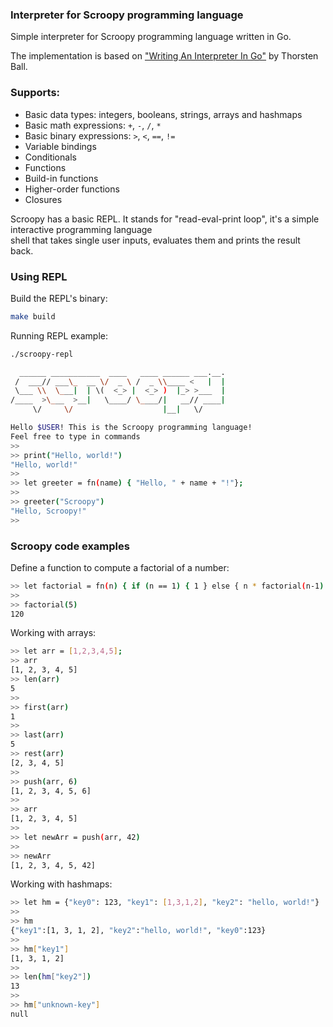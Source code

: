 ### Interpreter for Scroopy programming language

Simple interpreter for Scroopy programming language written in Go.

The implementation is based on ["Writing An Interpreter In Go"](https://interpreterbook.com/) by Thorsten Ball.

### Supports:
* Basic data types: integers, booleans, strings, arrays and hashmaps
* Basic math expressions: `+`, `-`, `/`, `*`
* Basic binary expressions: `>`, `<`, `==`, `!=`
* Variable bindings
* Conditionals
* Functions
* Build-in functions
* Higher-order functions
* Closures

Scroopy has a basic REPL. It stands for "read-eval-print loop", it's a simple interactive programming language  
shell that takes single user inputs, evaluates them and prints the result back.

### Using REPL

Build the REPL's binary:
```bash
make build
```

Running REPL example:
```bash
./scroopy-repl

  ______ ___________  ____   ____ ______ ___.__.
 /  ___// ___\_  __ \/  _ \ /  _ \\____ <   |  |
 \___ \\  \___|  | \(  <_> |  <_> )  |_> >___  |
/____  >\___  >__|   \____/ \____/|   __// ____|
     \/     \/                    |__|   \/

Hello $USER! This is the Scroopy programming language!
Feel free to type in commands
>>
>> print("Hello, world!")
"Hello, world!"
>>
>> let greeter = fn(name) { "Hello, " + name + "!"};
>>
>> greeter("Scroopy")
"Hello, Scroopy!"
>>
```

### Scroopy code examples

Define a function to compute a factorial of a number:
```bash
>> let factorial = fn(n) { if (n == 1) { 1 } else { n * factorial(n-1) }};
>>
>> factorial(5)
120
```

Working with arrays:
```bash
>> let arr = [1,2,3,4,5];
>> arr
[1, 2, 3, 4, 5]
>> len(arr)
5
>>
>> first(arr)
1
>>
>> last(arr)
5
>> rest(arr)
[2, 3, 4, 5]
>>
>> push(arr, 6)
[1, 2, 3, 4, 5, 6]
>>
>> arr
[1, 2, 3, 4, 5]
>>
>> let newArr = push(arr, 42)
>>
>> newArr
[1, 2, 3, 4, 5, 42]
```

Working with hashmaps:
```bash
>> let hm = {"key0": 123, "key1": [1,3,1,2], "key2": "hello, world!"}
>>
>> hm
{"key1":[1, 3, 1, 2], "key2":"hello, world!", "key0":123}
>>
>> hm["key1"]
[1, 3, 1, 2]
>>
>> len(hm["key2"])
13
>>
>> hm["unknown-key"]
null
```
